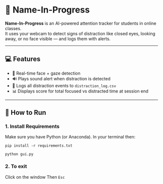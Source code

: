 # 🎯 Name-In-Progress

**Name-In-Progress** is an AI-powered attention tracker for students in online classes.  
It uses your webcam to detect signs of distraction like closed eyes, looking away, or no face visible — and logs them with alerts.

---

## 💻 Features

- 👀 Real-time face + gaze detection
- 🔊 Plays sound alert when distraction is detected
- 📝 Logs all distraction events to `distraction_log.csv`
- 📊 Displays score for total focused vs distracted time at session end

---

## 🚀 How to Run

### 1. Install Requirements
Make sure you have Python (or Anaconda). In your terminal then: 

`pip install -r requirements.txt`

`python gui.py`

### 2. To exit
Click on the window
Then `Esc`

